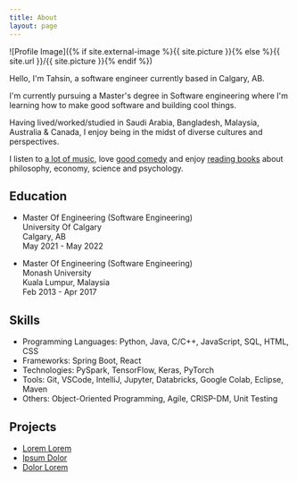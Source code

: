 ```yaml
---
title: About
layout: page
---
```

![Profile Image]({% if site.external-image %}{{ site.picture }}{% else %}{{ site.url }}/{{ site.picture }}{% endif %})

<p>Hello, I'm Tahsin, a software engineer currently based in Calgary, AB.</p>
<p>I'm currently pursuing a Master's degree in Software engineering where I'm learning how to make good software and building cool things.</p>
<p>Having lived/worked/studied in Saudi Arabia, Bangladesh, Malaysia, Australia & Canada, I enjoy being in the midst of diverse cultures and perspectives.</p>
<p>I listen to <a href="https://open.spotify.com/playlist/37i9dQZF1Epq6nHyI9Xsja?si=ce5bbc0aa7ec45c3&nd=1">a lot of music</a>, love <a href="https://www.linkedin.com/in/tahsinac/">good comedy</a> and enjoy <a href="https://app.thestorygraph.com/profile/tahsinac">reading books</a> about philosophy, economy, science and psychology.</p>

<h2>Education</h2>
<ul>
	<li>
		<p>Master Of Engineering (Software Engineering)<br>
		University Of Calgary<br>
		Calgary, AB<br>
		May 2021 - May 2022</p>
	</li>
	<li>
		<p>Master Of Engineering (Software Engineering)<br>
		Monash University<br>
		Kuala Lumpur, Malaysia<br>
		Feb 2013 - Apr 2017</p>
	</li>
</ul>

<h2>Skills</h2>

<ul class="skill-list">
	<li>Programming Languages: Python, Java, C/C++, JavaScript, SQL, HTML, CSS</li>
	<li>Frameworks: Spring Boot, React</li>
	<li>Technologies: PySpark, TensorFlow, Keras, PyTorch</li>
	<li>Tools: Git, VSCode, IntelliJ, Jupyter, Databricks, Google Colab, Eclipse, Maven</li>
	<li>Others: Object-Oriented Programming, Agile, CRISP-DM, Unit Testing</li>
</ul>

<h2>Projects</h2>

<ul>
	<li><a href="https://github.com/">Lorem Lorem</a></li>
	<li><a href="https://github.com/">Ipsum Dolor</a></li>
	<li><a href="https://github.com/">Dolor Lorem</a></li>
</ul>
